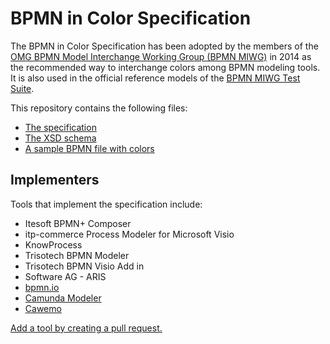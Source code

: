 # BPMN in Color Specification

The BPMN in Color Specification has been adopted by the members of the [OMG BPMN Model Interchange Working Group (BPMN MIWG)](http://www.omgwiki.org/bpmn-miwg/) in 2014 as the recommended way to interchange colors among BPMN modeling tools. It is also used in the official reference models of the [BPMN MIWG Test Suite](https://github.com/bpmn-miwg/bpmn-miwg-test-suite).

This repository contains the following files:

- [The specification](./BPMN%20in%20COLOR.pdf)
- [The XSD schema](./BPMN%20in%20Color.xsd)
- [A sample BPMN file with colors](./BPMN%20In%20Color%20Sample.bpmn)

## Implementers

Tools that implement the specification include:

- Itesoft BPMN+ Composer
- itp-commerce Process Modeler for Microsoft Visio
- KnowProcess
- Trisotech BPMN Modeler
- Trisotech BPMN Visio Add in
- Software AG - ARIS
- [bpmn.io](https://bpmn.io/)
- [Camunda Modeler](https://camunda.com/modeler)
- [Cawemo](https://cawemo.com/)

[Add a tool by creating a pull request.](https://github.com/bpmn-miwg/bpmn-in-color/edit/master/README.md)
